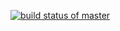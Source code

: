 [![build status of master](https://travis-ci.org/JWSolo/GithubApi567.svg?branch=HW05a_Mocking)](https://travis-ci.org/JWSolo/GithubApi567)
